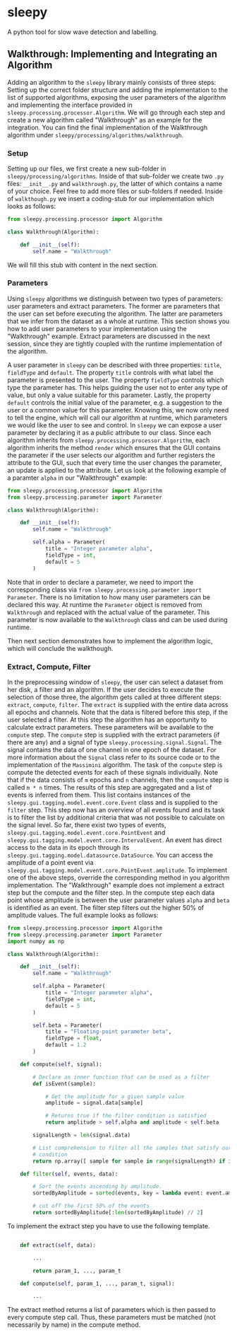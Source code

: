 # sleepy
A python tool for slow wave detection and labelling.

## Walkthrough: Implementing and Integrating an Algorithm
Adding an algorithm to the `sleepy` library mainly consists of three steps:
Setting up the correct folder structure and adding the implementation to the
list of supported algorithms, exposing the user parameters of the algorithm
and implementing the interface provided in `sleepy.processing.processor.Algorithm`.
We will go through each step and create a new algorithm called "Walkthrough" as an
example for the integration. You can find the final implementation of the Walkthrough algorithm
under `sleepy/processing/algorithms/walkthrough`.

### Setup
Setting up our files, we first create a new sub-folder in `sleepy/processing/algorithms`.
Inside of that sub-folder we create two `.py` files: `__init__.py` and `walkthrough.py`,
the latter of which contains a name of your choice. Feel free to add more files or
sub-folders if needed.
Inside of `walkthough.py` we insert a coding-stub for our implementation which looks as follows:

```python
from sleepy.processing.processor import Algorithm

class Walkthrough(Algorithm):

    def __init__(self):
        self.name = "Walkthrough"

```

We will fill this stub with content in the next section.

### Parameters
Using `sleepy` algorithms we distinguish between two types of parameters: user parameters
and extract parameters. The former are parameters that the user can set before executing
the algorithm. The latter are parameters that we infer from the dataset as a whole at
runtime. This section shows you how to add user parameters to your implementation using the
"Walkthrough" example. Extract parameters are discussed in the next session, since they are
tightly coupled with the runtime implementation of the algorithm.

A user parameter in `sleepy` can be described with three properties: `title`, `fieldType`
and `default`. The property `title` controls with what label the parameter is presented to
the user. The property `fieldType` controls which type the parameter has. This helps guiding
the user not to enter any type of value, but only a value suitable for this parameter.
Lastly, the property `default` controls the initial value of the parameter, e.g. a suggestion
to the user or a common value for this parameter.
Knowing this, we now only need to tell the engine, which will call our algorithm at runtime,
which parameters we would like the user to see and control.
In `sleepy` we can expose a user parameter by declaring it as a public attribute to our class.
Since each algorithm inherits from `sleepy.processing.processor.Algorithm`, each algorithm
inherits the method `render` which ensures that the GUI contains the parameter if the user
selects our algorithm and further registers the attribute to the GUI, such that every time the user
changes the parameter, an update is applied to the attribute. Let us look at the following example
of a paramter `alpha` in our "Walkthrough" example:

```python
from sleepy.processing.processor import Algorithm
from sleepy.processing.parameter import Parameter

class Walkthrough(Algorithm):

    def __init__(self):
        self.name = "Walkthrough"

        self.alpha = Parameter(
            title = "Integer parameter alpha",
            fieldType = int,
            default = 5
        )

```

Note that in order to declare a parameter, we need to import the corresponding
class via `from sleepy.processing.parameter import Parameter`. There is no limitation
to how many user parameters can be declared this way. At runtime the `Parameter` object
is removed from `Walkthrough` and replaced with the actual value of the parameter.
This parameter is now available to the `Walkthrough` class and can be used during runtime.

Then next section demonstrates how to implement the algorithm logic, which will conclude the
walkthough.

### Extract, Compute, Filter
In the preprocessing window of `sleepy`, the user can select a dataset from her disk,
a filter and an algorithm. If the user decides to execute the selection of those three,
the algorithm gets called at three different steps: `extract`, `compute`, `filter`.
The `extract` is supplied with the entire data across all epochs and channels. Note that the
data is filtered before this step, if the user selected a filter.
At this step the algorithm has an opportunity to calculate extract parameters. These parameters will
be available to the `compute` step. The `compute` step is supplied with the extract parameters
(if there are any) and a signal of type `sleepy.processing.signal.Signal`.
The signal contains the data of one channel in one epoch of
the dataset. For more information about the `Signal` class refer to its source code or to the implementation
of the `Massimini` algorithm.
The task of the `compute` step is compute the detected events for each of these signals
individually. Note that if the data consists of `m` epochs and `n` channels, then the
`compute` step is called `m * n` times. The results of this step are aggregated and a list of events
is inferred from them. This list contains instances of the `sleepy.gui.tagging.model.event.core.Event`
class and is supplied to the `filter` step. This step now has an overview of all events found and its task is
to filter the list by additional criteria that was not possible to calculate on the signal level. So far, there exist two types of events, `sleepy.gui.tagging.model.event.core.PointEvent` and `sleepy.gui.tagging.model.event.core.IntervalEvent`.
An event has direct access to the data in its epoch through its `sleepy.gui.tagging.model.datasource.DataSource`. You can access the
amplitude of a point event via `sleepy.gui.tagging.model.event.core.PointEvent.amplitude`.
To implement one of the above steps, override the corresponding method in you algorithm implementation.
The "Walkthrough" example does not implement a extract step but the compute and the filter step.
In the compute step each data point whose amplitude is between the user parameter values `alpha` and `beta`
is identified as an event. The filter step filters out the higher 50% of amplitude values.
The full example looks as follows:

```python
from sleepy.processing.processor import Algorithm
from sleepy.processing.parameter import Parameter
import numpy as np

class Walkthrough(Algorithm):

    def __init__(self):
        self.name = "Walkthrough"

        self.alpha = Parameter(
            title = "Integer parameter alpha",
            fieldType = int,
            default = 5
        )

        self.beta = Parameter(
            title = "Floating-point parameter beta",
            fieldType = float,
            default = 1.2
        )

    def compute(self, signal):

        # Declare an inner function that can be used as a filter
        def isEvent(sample):

            # Get the amplitude for a given sample value
            amplitude = signal.data[sample]

            # Returns true if the filter condition is satisfied
            return amplitude > self.alpha and amplitude < self.beta

        signalLength = len(signal.data)

        # List comprehension to filter all the samples that satisfy our filter
        # condition
        return np.array([ sample for sample in range(signalLength) if isEvent(sample) ])

    def filter(self, events, data):

        # Sort the events ascending by amplitude.
        sortedByAmplitude = sorted(events, key = lambda event: event.amplitude )

        # cut off the first 50% of the events
        return sortedByAmplitude[:len(sortedByAmplitude) // 2]
```

To implement the extract step you have to use the following template.

```python

    def extract(self, data):

        ...

        return param_1, ..., param_t

    def compute(self, param_1, ..., param_t, signal):

        ...

```

The extract method returns a list of parameters which is then passed to every
compute step call. Thus, these parameters must be matched (not necessarily by name)
in the compute method.
